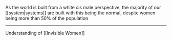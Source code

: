 As the world is built from a white cis male perspective, the majority of our [[system|systems]] are built with this being the normal, despite women being more than 50% of the population

---

Understanding of [[Invisible Women]]